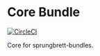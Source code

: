 # Core Bundle

[![CircleCI](https://circleci.com/gh/sprungbrett/core-bundle/tree/master.svg?style=svg)](https://circleci.com/gh/sprungbrett/core-bundle/tree/master)

Core for sprungbrett-bundles.
